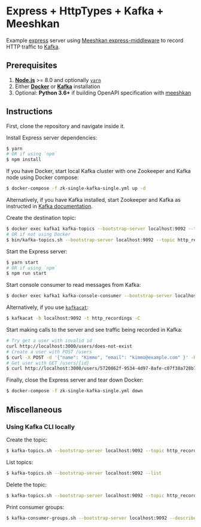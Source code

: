 # Express + HttpTypes + Kafka + Meeshkan

Example [express](https://expressjs.com/) server using [Meeshkan express-middleware](https://github.com/Meeshkan/express-middleware) to record HTTP traffic to [Kafka](https://kafka.apache.org/).

## Prerequisites

1. [**Node.js**](https://nodejs.org/en/download/) >= 8.0 and optionally [`yarn`](https://yarnpkg.com/)
1. Either [**Docker**](https://docs.docker.com/) or [**Kafka**](https://kafka.apache.org/quickstart#quickstart_download) installation
1. Optional: **Python 3.6+** if building OpenAPI specification with [meeshkan](https://github.com/meeshkan/meeshkan)

## Instructions

First, clone the repository and navigate inside it.

Install Express server dependencies:

```bash
$ yarn
# OR if using `npm`
$ npm install
```

If you have Docker, start local Kafka cluster with one Zookeeper and Kafka node using Docker compose:

```bash
$ docker-compose -f zk-single-kafka-single.yml up -d
```

Alternatively, if you have Kafka installed, start Zookeeper and Kafka as instructed in [Kafka documentation](https://kafka.apache.org/quickstart#quickstart_startserver).

Create the destination topic:

```bash
$ docker exec kafka1 kafka-topics --bootstrap-server localhost:9092 --topic http_recordings --create --partitions 3 --replication-factor 1
# OR if not using Docker
$ bin/kafka-topics.sh --bootstrap-server localhost:9092 --topic http_recordings --create --partitions 3 --replication-factor 1
```

Start the Express server:

```bash
$ yarn start
# OR if using `npm`
$ npm run start
```

Start console consumer to read messages from Kafka:

```bash
$ docker exec kafka1 kafka-console-consumer --bootstrap-server localhost:9092 --topic http_recordings --from-beginning
```

Alternatively, if you use [`kafkacat`](https://github.com/edenhill/kafkacat):

```bash
$ kafkacat -b localhost:9092 -t http_recordings -C
```

Start making calls to the server and see traffic being recorded in Kafka:

```bash
# Try get a user with invalid id
curl http://localhost:3000/users/does-not-exist
# Create a user with POST /users
$ curl -X POST -d '{"name": "Kimmo", "email": "kimmo@example.com" }' -H "Content-Type: application/json" http://localhost:3000/users
# Get user with GET /users/{id}
$ curl http://localhost:3000/users/5720862f-9534-4d97-8afe-c07f38a728b7
```

Finally, close the Express server and tear down Docker:

```bash
$ docker-compose -f zk-single-kafka-single.yml down
```

## Miscellaneous

### Using Kafka CLI locally

Create the topic:

```bash
$ kafka-topics.sh --bootstrap-server localhost:9092 --topic http_recordings --create --partitions 3 --replication-factor 1
```

List topics:

```bash
$ kafka-topics.sh --bootstrap-server localhost:9092 --list
```

Delete the topic:

```bash
$ kafka-topics.sh --bootstrap-server localhost:9092 --topic http_recordings --delete
```

Print consumer groups:

```bash
$ kafka-consumer-groups.sh --bootstrap-server localhost:9092 --describe --all-groups
```
